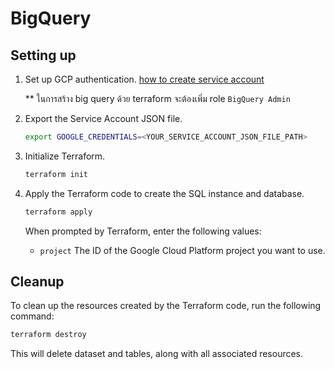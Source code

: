# BigQuery

## Setting up

1. Set up GCP authentication. [how to create service account](../how-to-create-service-account.md)

    ** ในการสร้าง big query ด้วย terraform จะต้องเพิ่ม role `BigQuery Admin`

1. Export the Service Account JSON file.

    ```sh
    export GOOGLE_CREDENTIALS=<YOUR_SERVICE_ACCOUNT_JSON_FILE_PATH>
    ```

1. Initialize Terraform.

    ```sh
    terraform init
    ```

1. Apply the Terraform code to create the SQL instance and database.

    ```sh
    terraform apply
    ```

    When prompted by Terraform, enter the following values:

    - `project` The ID of the Google Cloud Platform project you want to use.

## Cleanup

To clean up the resources created by the Terraform code, run the following command:

```sh
terraform destroy
```

This will delete dataset and tables, along with all associated resources.
